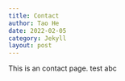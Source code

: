 ```yaml
---
title: Contact
author: Tao He
date: 2022-02-05
category: Jekyll
layout: post
---
```


This is an contact page. test abc
